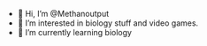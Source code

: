 - 👋 Hi, I’m @Methanoutput
- 👀 I’m interested in biology stuff and video games.
- 🌱 I’m currently learning biology
<!---
Methanoutput/Methanoutput is a ✨ special ✨ repository because its `README.md` (this file) appears on your GitHub profile.
You can click the Preview link to take a look at your changes.
--->
